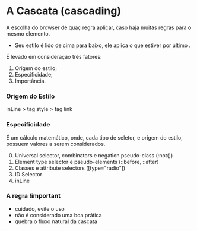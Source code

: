 # A Cascata (cascading)

A escolha do browser de quaç regra aplicar, caso haja muitas regras para o mesmo elemento.

* Seu estilo é lido de cima para baixo, ele aplica o que estiver por último .

É levado em consideração três fatores:
1. Origem do estilo;
2. Especificidade;
3. Importância.

### Origem do Estilo

inLine > tag style > tag link

### Especificidade

É um cálculo matemático, onde, cada tipo de seletor, e origem do estilo, possuem valores a serem considerados.

0. Universal selector, combinators e negation pseudo-class (:not())
1. Element type selector e pseudo-elements (::before, ::after)
10. Classes e attribute selectors ([type="radio"])
100. ID Selector
1000. inLine

### A regra !important

* cuidado, evite o uso
* não é considerado uma boa prática
* quebra o fluxo natural da cascata